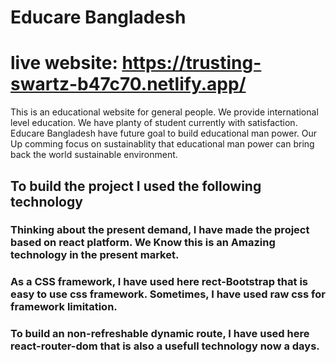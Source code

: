 # Educare Bangladesh

# live website: https://trusting-swartz-b47c70.netlify.app/


This is an educational website for general people. We provide international level education. We have planty of student currently with satisfaction. Educare Bangladesh have future goal to build educational man power. Our Up comming focus on sustainablity that educational man power can bring back the world sustainable environment.


## To build the project I used the following technology 

### Thinking about the present demand, I have made the project based on react platform. We Know this is an Amazing technology in the present market.

### As a CSS framework, I have used here rect-Bootstrap that is easy to use css framework. Sometimes, I have used raw css for framework limitation.

### To build an non-refreshable dynamic route, I have used here react-router-dom that is also a usefull technology now a days.